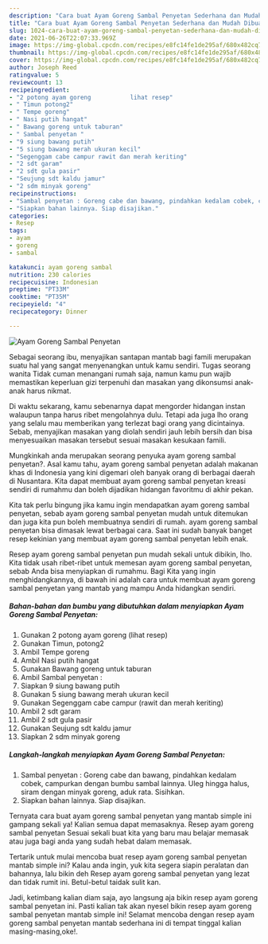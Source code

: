 ```yaml
---
description: "Cara buat Ayam Goreng Sambal Penyetan Sederhana dan Mudah Dibuat"
title: "Cara buat Ayam Goreng Sambal Penyetan Sederhana dan Mudah Dibuat"
slug: 1024-cara-buat-ayam-goreng-sambal-penyetan-sederhana-dan-mudah-dibuat
date: 2021-06-26T22:07:33.969Z
image: https://img-global.cpcdn.com/recipes/e8fc14fe1de295af/680x482cq70/ayam-goreng-sambal-penyetan-foto-resep-utama.jpg
thumbnail: https://img-global.cpcdn.com/recipes/e8fc14fe1de295af/680x482cq70/ayam-goreng-sambal-penyetan-foto-resep-utama.jpg
cover: https://img-global.cpcdn.com/recipes/e8fc14fe1de295af/680x482cq70/ayam-goreng-sambal-penyetan-foto-resep-utama.jpg
author: Joseph Reed
ratingvalue: 5
reviewcount: 13
recipeingredient:
- "2 potong ayam goreng           lihat resep"
- " Timun potong2"
- " Tempe goreng"
- " Nasi putih hangat"
- " Bawang goreng untuk taburan"
- " Sambal penyetan "
- "9 siung bawang putih"
- "5 siung bawang merah ukuran kecil"
- "Segenggam cabe campur rawit dan merah keriting"
- "2 sdt garam"
- "2 sdt gula pasir"
- "Seujung sdt kaldu jamur"
- "2 sdm minyak goreng"
recipeinstructions:
- "Sambal penyetan : Goreng cabe dan bawang, pindahkan kedalam cobek, campurkan dengan bumbu sambal lainnya. Uleg hingga halus, siram dengan minyak goreng, aduk rata. Sisihkan."
- "Siapkan bahan lainnya. Siap disajikan."
categories:
- Resep
tags:
- ayam
- goreng
- sambal

katakunci: ayam goreng sambal 
nutrition: 230 calories
recipecuisine: Indonesian
preptime: "PT33M"
cooktime: "PT35M"
recipeyield: "4"
recipecategory: Dinner

---
```



![Ayam Goreng Sambal Penyetan](https://img-global.cpcdn.com/recipes/e8fc14fe1de295af/680x482cq70/ayam-goreng-sambal-penyetan-foto-resep-utama.jpg)

Sebagai seorang ibu, menyajikan santapan mantab bagi famili merupakan suatu hal yang sangat menyenangkan untuk kamu sendiri. Tugas seorang  wanita Tidak cuman menangani rumah saja, namun kamu pun wajib memastikan keperluan gizi terpenuhi dan masakan yang dikonsumsi anak-anak harus nikmat.

Di waktu  sekarang, kamu sebenarnya dapat mengorder hidangan instan walaupun tanpa harus ribet mengolahnya dulu. Tetapi ada juga lho orang yang selalu mau memberikan yang terlezat bagi orang yang dicintainya. Sebab, menyajikan masakan yang diolah sendiri jauh lebih bersih dan bisa menyesuaikan masakan tersebut sesuai masakan kesukaan famili. 



Mungkinkah anda merupakan seorang penyuka ayam goreng sambal penyetan?. Asal kamu tahu, ayam goreng sambal penyetan adalah makanan khas di Indonesia yang kini digemari oleh banyak orang di berbagai daerah di Nusantara. Kita dapat membuat ayam goreng sambal penyetan kreasi sendiri di rumahmu dan boleh dijadikan hidangan favoritmu di akhir pekan.

Kita tak perlu bingung jika kamu ingin mendapatkan ayam goreng sambal penyetan, sebab ayam goreng sambal penyetan mudah untuk ditemukan dan juga kita pun boleh membuatnya sendiri di rumah. ayam goreng sambal penyetan bisa dimasak lewat berbagai cara. Saat ini sudah banyak banget resep kekinian yang membuat ayam goreng sambal penyetan lebih enak.

Resep ayam goreng sambal penyetan pun mudah sekali untuk dibikin, lho. Kita tidak usah ribet-ribet untuk memesan ayam goreng sambal penyetan, sebab Anda bisa menyiapkan di rumahmu. Bagi Kita yang ingin menghidangkannya, di bawah ini adalah cara untuk membuat ayam goreng sambal penyetan yang mantab yang mampu Anda hidangkan sendiri.

<!--inarticleads1-->

##### Bahan-bahan dan bumbu yang dibutuhkan dalam menyiapkan Ayam Goreng Sambal Penyetan:

1. Gunakan 2 potong ayam goreng           (lihat resep)
1. Gunakan  Timun, potong2
1. Ambil  Tempe goreng
1. Ambil  Nasi putih hangat
1. Gunakan  Bawang goreng untuk taburan
1. Ambil  Sambal penyetan :
1. Siapkan 9 siung bawang putih
1. Gunakan 5 siung bawang merah ukuran kecil
1. Gunakan Segenggam cabe campur (rawit dan merah keriting)
1. Ambil 2 sdt garam
1. Ambil 2 sdt gula pasir
1. Gunakan Seujung sdt kaldu jamur
1. Siapkan 2 sdm minyak goreng




<!--inarticleads2-->

##### Langkah-langkah menyiapkan Ayam Goreng Sambal Penyetan:

1. Sambal penyetan : Goreng cabe dan bawang, pindahkan kedalam cobek, campurkan dengan bumbu sambal lainnya. Uleg hingga halus, siram dengan minyak goreng, aduk rata. Sisihkan.
1. Siapkan bahan lainnya. Siap disajikan.




Ternyata cara buat ayam goreng sambal penyetan yang mantab simple ini gampang sekali ya! Kalian semua dapat memasaknya. Resep ayam goreng sambal penyetan Sesuai sekali buat kita yang baru mau belajar memasak atau juga bagi anda yang sudah hebat dalam memasak.

Tertarik untuk mulai mencoba buat resep ayam goreng sambal penyetan mantab simple ini? Kalau anda ingin, yuk kita segera siapin peralatan dan bahannya, lalu bikin deh Resep ayam goreng sambal penyetan yang lezat dan tidak rumit ini. Betul-betul taidak sulit kan. 

Jadi, ketimbang kalian diam saja, ayo langsung aja bikin resep ayam goreng sambal penyetan ini. Pasti kalian tak akan nyesel bikin resep ayam goreng sambal penyetan mantab simple ini! Selamat mencoba dengan resep ayam goreng sambal penyetan mantab sederhana ini di tempat tinggal kalian masing-masing,oke!.

